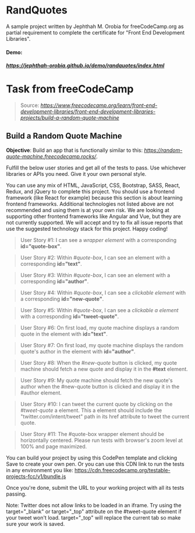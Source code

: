 # RandQuotes
 A sample project written by Jephthah M. Orobia for freeCodeCamp.org as partial requirement to complete the certificate for "Front End Development Libraries".

#### Demo:  
##### https://jephthah-orobia.github.io/demo/randquotes/index.html  


# Task from freeCodeCamp
>Source: *https://www.freecodecamp.org/learn/front-end-development-libraries/front-end-development-libraries-projects/build-a-random-quote-machine*  

## Build a Random Quote Machine

**Objective**: Build an app that is functionally similar to this: *https://random-quote-machine.freecodecamp.rocks/*.

Fulfill the below user stories and get all of the tests to pass. Use whichever libraries or APIs you need. Give it your own personal style.

You can use any mix of HTML, JavaScript, CSS, Bootstrap, SASS, React, Redux, and jQuery to complete this project. You should use a frontend framework (like React for example) because this section is about learning frontend frameworks. Additional technologies not listed above are not recommended and using them is at your own risk. We are looking at supporting other frontend frameworks like Angular and Vue, but they are not currently supported. We will accept and try to fix all issue reports that use the suggested technology stack for this project. Happy coding!

> User Story #1: I can see a *wrapper element* with a corresponding **id="quote-box"**.  

> User Story #2: Within *#quote-box*, I can see an element with a corresponding **id="text"**.  

> User Story #3: Within *#quote-box*, I can see an element with a corresponding **id="author"**.  

> User Story #4: Within *#quote-box*, I can see a *clickable element* with a corresponding **id="new-quote"**.  

> User Story #5: Within *#quote-box*, I can see a *clickable a element* with a corresponding **id="tweet-quote"**.  

> User Story #6: On first load, my quote machine displays a random quote in the element with **id="text"**.  

> User Story #7: On first load, my quote machine displays the random quote's author in the element with **id="author"**.  

> User Story #8: When the *#new-quote* button is clicked, my quote machine should fetch a new quote and display it in the **#text** element.  

> User Story #9: My quote machine should fetch the new quote's author when the #new-quote button is clicked and display it in the #author element.  

> User Story #10: I can tweet the current quote by clicking on the *#tweet-quote* a element. This a element should include the "twitter.com/intent/tweet" path in its href attribute to tweet the current quote.  

> User Story #11: The #quote-box wrapper element should be horizontally centered. Please run tests with browser's zoom level at 100% and page maximized.  

You can build your project by using this CodePen template and clicking Save to create your own pen. Or you can use this CDN link to run the tests in any environment you like: https://cdn.freecodecamp.org/testable-projects-fcc/v1/bundle.js

Once you're done, submit the URL to your working project with all its tests passing.

Note: Twitter does not allow links to be loaded in an iframe. Try using the target="_blank" or target="_top" attribute on the #tweet-quote element if your tweet won't load. target="_top" will replace the current tab so make sure your work is saved.